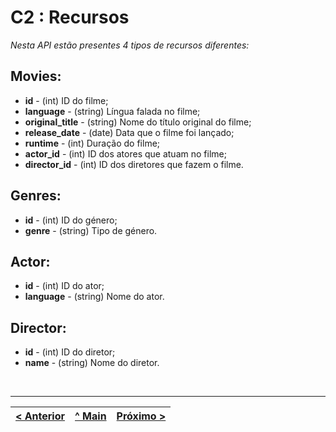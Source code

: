 # C2 : Recursos 

_Nesta API estão presentes 4 tipos de recursos diferentes:_

## Movies:
* **id** - (int) ID do filme;
* **language** - (string) Língua falada no filme;
* **original_title** - (string) Nome do título original do filme;
* **release_date** - (date) Data que o filme foi lançado;
* **runtime** - (int) Duração do filme;
* **actor_id** - (int) ID dos atores que atuam no filme;
* **director_id** - (int) ID dos diretores que fazem o filme.

## Genres:
* **id** - (int) ID do género;
* **genre** - (string) Tipo de género.


## Actor:
* **id** - (int) ID do ator;
* **language** - (string) Nome do ator.

## Director:
* **id** - (int) ID do diretor;
* **name** - (string) Nome do diretor.

<br>

---
[< Anterior](c1.md) | [^ Main](../../../) | [Próximo >](c3.md)
:--- | :---: | ---: 
